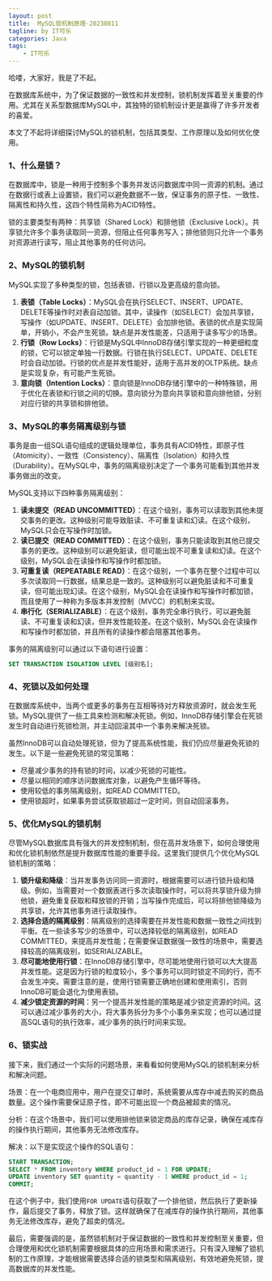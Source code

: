 ```yaml
---
layout: post
title:  MySQL锁机制原理-20230811
tagline: by IT可乐
categories: Java
tags: 
    - IT可乐
---
```


哈喽，大家好，我是了不起。  

在数据库系统中，为了保证数据的一致性和并发控制，锁机制发挥着至关重要的作用。尤其在关系型数据库MySQL中，其独特的锁机制设计更是赢得了许多开发者的喜爱。

本文了不起将详细探讨MySQL的锁机制，包括其类型、工作原理以及如何优化使用。

<!--more-->

### 1、什么是锁？

在数据库中，锁是一种用于控制多个事务并发访问数据库中同一资源的机制。通过在数据行或表上设置锁，我们可以避免数据不一致，保证事务的原子性、一致性、隔离性和持久性，这四个特性简称为ACID特性。

锁的主要类型有两种：共享锁（Shared Lock）和排他锁（Exclusive Lock）。共享锁允许多个事务读取同一资源，但阻止任何事务写入；排他锁则只允许一个事务对资源进行读写，阻止其他事务的任何访问。



### 2、MySQL的锁机制

MySQL实现了多种类型的锁，包括表锁、行锁以及更高级的意向锁。

1. **表锁（Table Locks）**：MySQL会在执行SELECT、INSERT、UPDATE、DELETE等操作时对表自动加锁。其中，读操作（如SELECT）会加共享锁，写操作（如UPDATE、INSERT、DELETE）会加排他锁。表锁的优点是实现简单，开销小，不会产生死锁。缺点是并发性能差，只适用于读多写少的场景。
2. **行锁（Row Locks）**：行锁是MySQL中InnoDB存储引擎实现的一种更细粒度的锁，它可以锁定单独一行数据。行锁在执行SELECT、UPDATE、DELETE时会自动加锁。行锁的优点是并发性能好，适用于高并发的OLTP系统。缺点是实现复杂，有可能产生死锁。
3. **意向锁（Intention Locks）**：意向锁是InnoDB存储引擎中的一种特殊锁，用于优化在表锁和行锁之间的切换。意向锁分为意向共享锁和意向排他锁，分别对应行锁的共享锁和排他锁。



### 3、MySQL的事务隔离级别与锁

事务是由一组SQL语句组成的逻辑处理单位，事务具有ACID特性，即原子性（Atomicity）、一致性（Consistency）、隔离性（Isolation）和持久性（Durability）。在MySQL中，事务的隔离级别决定了一个事务可能看到其他并发事务做出的改变。

MySQL支持以下四种事务隔离级别：

1. **读未提交（READ UNCOMMITTED）**：在这个级别，事务可以读取到其他未提交事务的更改。这种级别可能导致脏读、不可重复读和幻读。在这个级别，MySQL只会在写操作时加锁。
2. **读已提交（READ COMMITTED）**：在这个级别，事务只能读取到其他已提交事务的更改。这种级别可以避免脏读，但可能出现不可重复读和幻读。在这个级别，MySQL会在读操作和写操作时都加锁。
3. **可重复读（REPEATABLE READ）**：在这个级别，一个事务在整个过程中可以多次读取同一行数据，结果总是一致的。这种级别可以避免脏读和不可重复读，但可能出现幻读。在这个级别，MySQL会在读操作和写操作时都加锁，而且使用了一种称为多版本并发控制（MVCC）的机制来实现。
4. **串行化（SERIALIZABLE）**：在这个级别，事务完全串行执行，可以避免脏读、不可重复读和幻读，但并发性能较差。在这个级别，MySQL会在读操作和写操作时都加锁，并且所有的读操作都会阻塞其他事务。

事务的隔离级别可以通过以下语句进行设置：

```sql
SET TRANSACTION ISOLATION LEVEL [级别名];
```



### 4、死锁以及如何处理

在数据库系统中，当两个或更多的事务在互相等待对方释放资源时，就会发生死锁。MySQL提供了一些工具来检测和解决死锁。例如，InnoDB存储引擎会在死锁发生时自动进行死锁检测，并主动回滚其中一个事务来解决死锁。

虽然InnoDB可以自动处理死锁，但为了提高系统性能，我们仍应尽量避免死锁的发生。以下是一些避免死锁的常见策略：

- 尽量减少事务的持有锁的时间，以减少死锁的可能性。
- 尽量以相同的顺序访问数据库对象，以避免产生循环等待。
- 使用较低的事务隔离级别，如READ COMMITTED。
- 使用锁超时，如果事务尝试获取锁超过一定时间，则自动回滚事务。



### 5、优化MySQL的锁机制

尽管MySQL数据库具有强大的并发控制机制，但在高并发场景下，如何合理使用和优化锁机制依然是提升数据库性能的重要手段。这里我们提供几个优化MySQL锁机制的策略：

1. **锁升级和降级**：当并发事务访问同一资源时，根据需要可以进行锁升级和降级。例如，当需要对一个数据表进行多次读取操作时，可以将共享锁升级为排他锁，避免重复获取和释放锁的开销；当写操作完成后，可以将排他锁降级为共享锁，允许其他事务进行读取操作。
2. **选择合适的隔离级别**：隔离级别的选择需要在并发性能和数据一致性之间找到平衡。在一些读多写少的场景中，可以选择较低的隔离级别，如READ COMMITTED，来提高并发性能；在需要保证数据强一致性的场景中，需要选择较高的隔离级别，如SERIALIZABLE。
3. **尽可能地使用行锁**：在InnoDB存储引擎中，尽可能地使用行锁可以大大提高并发性能。这是因为行锁的粒度较小，多个事务可以同时锁定不同的行，而不会发生冲突。需要注意的是，使用行锁需要正确地创建和使用索引，否则InnoDB可能会退化为使用表锁。
4. **减少锁定资源的时间**：另一个提高并发性能的策略是减少锁定资源的时间。这可以通过减少事务的大小，将大事务拆分为多个小事务来实现；也可以通过提高SQL语句的执行效率，减少事务的执行时间来实现。



### 6、锁实战

接下来，我们通过一个实际的问题场景，来看看如何使用MySQL的锁机制来分析和解决问题。

场景：在一个电商应用中，用户在提交订单时，系统需要从库存中减去购买的商品数量。这个操作需要保证原子性，即不可能出现一个商品被超卖的情况。

分析：在这个场景中，我们可以使用排他锁来锁定商品的库存记录，确保在减库存的操作执行期间，其他事务无法修改库存。

解决：以下是实现这个操作的SQL语句：

```sql
START TRANSACTION;
SELECT * FROM inventory WHERE product_id = 1 FOR UPDATE;
UPDATE inventory SET quantity = quantity - 1 WHERE product_id = 1;
COMMIT;
```

在这个例子中，我们使用`FOR UPDATE`语句获取了一个排他锁，然后执行了更新操作，最后提交了事务，释放了锁。这样就确保了在减库存的操作执行期间，其他事务无法修改库存，避免了超卖的情况。



最后，需要强调的是，虽然锁机制对于保证数据的一致性和并发控制至关重要，但合理使用和优化锁机制需要根据具体的应用场景和需求进行。只有深入理解了锁机制的工作原理，才能根据需要选择合适的锁类型和隔离级别，有效地避免死锁，提高数据库的并发性能。